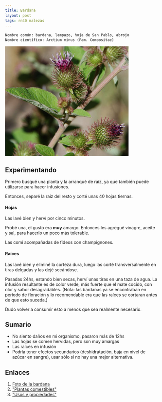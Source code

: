 ```yaml
---
title: Bardana
layout: post
tags: rn40 malezas
---
```


    Nombre común: bardana, lampazo, hoja de San Pablo, abrojo
    Nombre científico: Arctium minus (Fam. Compositae)

![Bardana](/images/2014-12-29-bardana.jpg "By: Barry Breckling")

## Experimentando

Primero busqué una planta y la arranqué de raíz, ya que también puede utilizarse para hacer infusiones.

Entonces, separé la raíz del resto y corté unas 40 hojas tiernas.

#### Hojas

Las lavé bien y herví por cinco minutos.

Probé una, el gusto era **muy** amargo. Entonces les agregué vinagre, aceite y sal, para hacerlo un poco más tolerable.

Las comí acompañadas de fideos con champignones.

#### Raíces

Las lavé bien y eliminé la corteza dura, luego las corté transversalmente en tiras delgadas y las dejé secándose.

Pasadas 24hs, estando bien secas, herví unas tiras en una taza de agua. La infusión resultante es de color verde, más fuerte que el mate cocido, con olor y sabor desagradables. (Nota: las bardanas ya se encontraban en período de floración y lo recomendable era que las raíces se cortaran antes de que esto suceda.)

Dudo volver a consumir esto a menos que sea realmente necesario.

## Sumario

 * No siento daños en mi organismo, pasaron más de 12hs
 * Las hojas se comen hervidas, pero son muy amargas
 * Las raíces en infusión
 * Podría tener efectos secundarios (deshidratación, baja en nivel de azúcar en sangre), usar sólo si no hay una mejor alternativa.

## Enlaces
 1. [Foto de la bardana](http://eol.org/data_objects/13256473)
 2. ["Plantas comestibles"](http://www.soberaniaalimentaria.net/material/Cartilla_5.pdf)
 3. ["Usos y propiedades"](http://www.drcormillot.com/nutropedia/939/bardana.html)